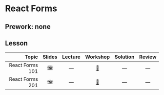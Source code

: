 # React Forms

## Prework: none

## Lesson

Topic | Slides | Lecture | Workshop | Solution | Review
-----:|:------:|:-------:|:--------:|:--------:|:-----:
React Forms 101 | [🖼️][rf-1a] | — | [🔬][rf-1c] | — | —
React Forms 201 | [🖼️][rf-2a] | — | [🤝][rf-2c] | — | —

[rf-1a]: 1-react-forms-101/React%20Forms%20101.pdf
[rf-1c]: https://learn.fullstackacademy.com/workshop/5a5116d6e2c9aa00040f7152/landing
[rf-2a]: 2-react-forms-201/React%20Forms%20201.pdf
[rf-2c]: https://learn.fullstackacademy.com/workshop/5a6f644e84a94700041777dd/landing
